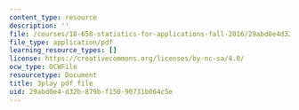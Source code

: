 ```yaml
---
content_type: resource
description: ''
file: /courses/18-650-statistics-for-applications-fall-2016/29abd0e4d32b879bf15090731b064c5e_k2inA31Gups.pdf
file_type: application/pdf
learning_resource_types: []
license: https://creativecommons.org/licenses/by-nc-sa/4.0/
ocw_type: OCWFile
resourcetype: Document
title: 3play pdf file
uid: 29abd0e4-d32b-879b-f150-90731b064c5e
---
```

